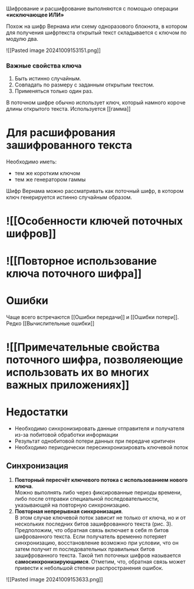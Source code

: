 Шифрование и расшифрование выполняются с помощью операции **«исключающее ИЛИ»**

Похож на шифр Вернама или схему одноразового блокнота, в котором для получения шифртекста открытый текст складывается с ключом по модулю два.


![[Pasted image 20241009153151.png]]

### Важные свойства ключа
1. Быть истинно случайным.
1. Совпадать по размеру с заданным открытым текстом.
1. Применяться только один раз.

В поточном шифре обычно использует ключ, который намного короче длины открытого текста. Используется [[гамма]]

# Для расшифрования зашифрованного текста

Необходимо иметь:
- тем же коротким ключом
- тем же генератором гаммы

Шифр Вернама можно рассматривать как поточный шифр, в котором ключ генерируется истинно случайным образом.

# ![[Особенности ключей поточных шифров]]

# ![[Повторное использование ключа поточного шифра]]

# Ошибки

Чаще всего встречаются [[Ошибки передачи]] и [[Ошибки потери]]. Редко [[Вычислительные ошибки]]

# ![[Примечательные свойства поточного шифра, позволяеющие использовать их во многих важных приложениях]]

# Недостатки

- Необходимо синхронизировать данные отправителя и получателя из-за побитовой обработки информации
- Результат однобитовой потери данных при передаче критичен
- Необходимо периодически пересинхронизировать ключевой поток
## Синхронизация

1. **Повторный пересчёт ключевого потока с использованием нового ключа**.<br>Можно выполнять либо через фиксированные периоды времени, либо после отправки специальной последовательности, указывающей на повторную синхронизацию.
1. **Повторная непрерывная синхронизация**.<br>В этом случае ключевой поток зависит не только от ключа, но и от нескольких последних битов зашифрованного текста (рис. 3). Предположим, что обратная связь включает в себя m битов шифрованного текста. Если получатель временно потеряет синхронизацию, восстановление возможно при условии, что он затем получит m последовательных правильных битов зашифрованного текста. Такой тип поточных шифров называется **самосинхронизирующимся**. Отметим, что, обратная связь может привести к небольшой степени распространения ошибок.

![[Pasted image 20241009153633.png]]